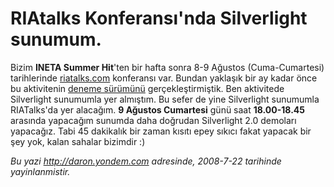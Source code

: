 # RIAtalks Konferansı'nda Silverlight sunumum. 

Bizim **INETA Summer Hit**'ten bir hafta sonra 8-9 Ağustos
(Cuma-Cumartesi) tarihlerinde [riatalks.com](http://www.riatalks.com)
konferansı var. Bundan yaklaşık bir ay kadar önce bu aktivitenin [deneme
sürümünü](http://daron.yondem.com/tr/post/5ede58db-44a0-4584-9931-985e7c4424c9)
gerçekleştirmiştik. Ben aktivitede Silverlight sunumumla yer almıştım.
Bu sefer de yine Silverlight sunumumla RIATalks'da yer alacağım. **9
Ağustos Cumartesi** günü saat **18.00-18.45** arasında yapacağım sunumda
daha doğrudan Silverlight 2.0 demoları yapacağız. Tabi 45 dakikalık bir
zaman kısıtı epey sıkıcı fakat yapacak bir şey yok, kalan sahalar
bizimdir :)


*Bu yazi http://daron.yondem.com adresinde, 2008-7-22 tarihinde yayinlanmistir.*